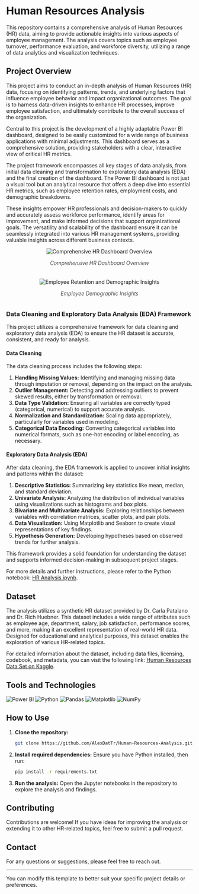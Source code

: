 # Human Resources Analysis

This repository contains a comprehensive analysis of Human Resources (HR) data, aiming to provide actionable insights into various aspects of employee management. The analysis covers topics such as employee turnover, performance evaluation, and workforce diversity, utilizing a range of data analytics and visualization techniques.

## Project Overview

This project aims to conduct an in-depth analysis of Human Resources (HR) data, focusing on identifying patterns, trends, and underlying factors that influence employee behavior and impact organizational outcomes. The goal is to harness data-driven insights to enhance HR processes, improve employee satisfaction, and ultimately contribute to the overall success of the organization.

Central to this project is the development of a highly adaptable Power BI dashboard, designed to be easily customized for a wide range of business applications with minimal adjustments. This dashboard serves as a comprehensive solution, providing stakeholders with a clear, interactive view of critical HR metrics.

The project framework encompasses all key stages of data analysis, from initial data cleaning and transformation to exploratory data analysis (EDA) and the final creation of the dashboard. The Power BI dashboard is not just a visual tool but an analytical resource that offers a deep dive into essential HR metrics, such as employee retention rates, employment costs, and demographic breakdowns. 

These insights empower HR professionals and decision-makers to quickly and accurately assess workforce performance, identify areas for improvement, and make informed decisions that support organizational goals. The versatility and scalability of the dashboard ensure it can be seamlessly integrated into various HR management systems, providing valuable insights across different business contexts.


<div style="display: flex; flex-direction: column; align-items: center;">
    <div style="margin-bottom: 20px;">
        <img src="https://github.com/user-attachments/assets/d1ef4410-bf7a-4b9d-a627-4fcba0d5738c" alt="Comprehensive HR Dashboard Overview" />
        <p align="center"><i style="font-weight: 300;">Comprehensive HR Dashboard Overview</i></p>
    </div>
    <div>
        <img src="https://github.com/user-attachments/assets/c995a940-95f7-408e-83e4-66d7ad7293aa" alt="Employee Retention and Demographic Insights" />
        <p align="center"><i style="font-weight: 300;">Employee Demographic Insights</i></p>
    </div>
</div>



### Data Cleaning and Exploratory Data Analysis (EDA) Framework

This project utilizes a comprehensive framework for data cleaning and exploratory data analysis (EDA) to ensure the HR dataset is accurate, consistent, and ready for analysis.

#### Data Cleaning

The data cleaning process includes the following steps:

1. **Handling Missing Values:** Identifying and managing missing data through imputation or removal, depending on the impact on the analysis.
2. **Outlier Management:** Detecting and addressing outliers to prevent skewed results, either by transformation or removal.
3. **Data Type Validation:** Ensuring all variables are correctly typed (categorical, numerical) to support accurate analysis.
4. **Normalization and Standardization:** Scaling data appropriately, particularly for variables used in modeling.
5. **Categorical Data Encoding:** Converting categorical variables into numerical formats, such as one-hot encoding or label encoding, as necessary.

#### Exploratory Data Analysis (EDA)

After data cleaning, the EDA framework is applied to uncover initial insights and patterns within the dataset:

1. **Descriptive Statistics:** Summarizing key statistics like mean, median, and standard deviation.
2. **Univariate Analysis:** Analyzing the distribution of individual variables using visualizations such as histograms and box plots.
3. **Bivariate and Multivariate Analysis:** Exploring relationships between variables with correlation matrices, scatter plots, and pair plots.
4. **Data Visualization:** Using Matplotlib and Seaborn to create visual representations of key findings.
5. **Hypothesis Generation:** Developing hypotheses based on observed trends for further analysis.

This framework provides a solid foundation for understanding the dataset and supports informed decision-making in subsequent project stages.

For more details and further instructions, please refer to the Python notebook: [HR Analysis.ipynb](https://github.com/AlexDatTr/Human-Resources-Analysis/blob/master/HR%20Analysis.ipynb).
  
## Dataset

The analysis utilizes a synthetic HR dataset provided by Dr. Carla Patalano and Dr. Rich Huebner. This dataset includes a wide range of attributes such as employee age, department, salary, job satisfaction, performance scores, and more, making it an excellent representation of real-world HR data. Designed for educational and analytical purposes, this dataset enables the exploration of various HR-related topics.

For detailed information about the dataset, including data files, licensing, codebook, and metadata, you can visit the following link:
[Human Resources Data Set on Kaggle](https://www.kaggle.com/datasets/rhuebner/human-resources-data-set).

## Tools and Technologies

![Power BI](https://img.shields.io/badge/Power_BI-F2C811?style=for-the-badge&logo=powerbi&logoColor=black)
![Python](https://img.shields.io/badge/Python-3776AB?style=for-the-badge&logo=python&logoColor=white)
![Pandas](https://img.shields.io/badge/Pandas-150458?style=for-the-badge&logo=pandas&logoColor=white)
![Matplotlib](https://img.shields.io/badge/Matplotlib-%23ffffff.svg?style=for-the-badge&logo=Matplotlib&logoColor=black)
![NumPy](https://img.shields.io/badge/NumPy-013243?style=for-the-badge&logo=numpy&logoColor=white)

## How to Use

1. **Clone the repository:**
   ```bash
   git clone https://github.com/AlexDatTr/Human-Resources-Analysis.git
   ```
2. **Install required dependencies:**
   Ensure you have Python installed, then run:
   ```bash
   pip install -r requirements.txt
   ```
3. **Run the analysis:**
   Open the Jupyter notebooks in the repository to explore the analysis and findings.
   
## Contributing

Contributions are welcome! If you have ideas for improving the analysis or extending it to other HR-related topics, feel free to submit a pull request.


## Contact

For any questions or suggestions, please feel free to reach out.

---

You can modify this template to better suit your specific project details or preferences.
